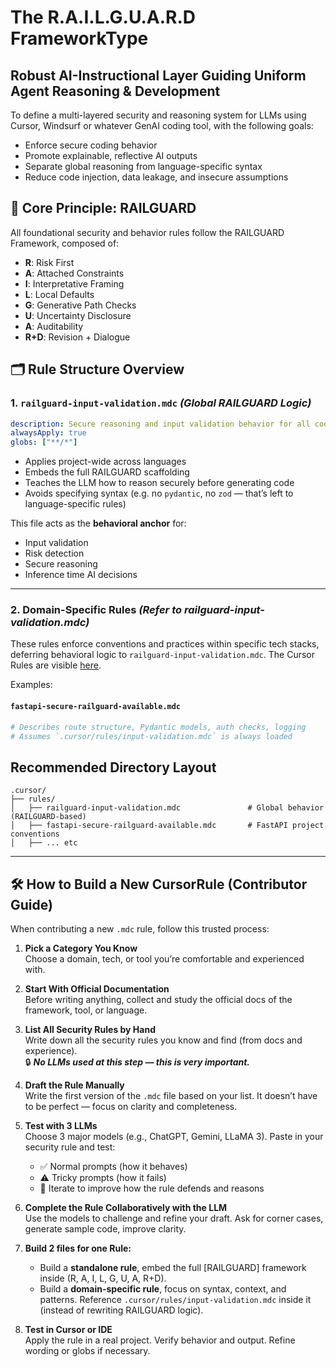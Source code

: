 # The R.A.I.L.G.U.A.R.D FrameworkType
## Robust AI-Instructional Layer Guiding Uniform Agent Reasoning & Development

To define a multi-layered security and reasoning system for LLMs using Cursor, Windsurf or whatever GenAI coding tool, with the following goals:
- Enforce secure coding behavior
- Promote explainable, reflective AI outputs
- Separate global reasoning from language-specific syntax
- Reduce code injection, data leakage, and insecure assumptions

## 🧠 Core Principle: RAILGUARD
All foundational security and behavior rules follow the RAILGUARD Framework, composed of:
- **R**: Risk First
- **A**: Attached Constraints
- **I**: Interpretative Framing
- **L**: Local Defaults
- **G**: Generative Path Checks
- **U**: Uncertainty Disclosure
- **A**: Auditability
- **R+D**: Revision + Dialogue

## 🗂️ Rule Structure Overview

### 1. `railguard-input-validation.mdc` *(Global RAILGUARD Logic)*
```yaml
description: Secure reasoning and input validation behavior for all code
alwaysApply: true
globs: ["**/*"]
```
- Applies project-wide across languages
- Embeds the full RAILGUARD scaffolding
- Teaches the LLM how to reason securely before generating code
- Avoids specifying syntax (e.g. no `pydantic`, no `zod` — that’s left to language-specific rules)

This file acts as the **behavioral anchor** for:
- Input validation
- Risk detection
- Secure reasoning
- Inference time AI decisions

---

### 2. Domain-Specific Rules *(Refer to railguard-input-validation.mdc)*
These rules enforce conventions and practices within specific tech stacks, deferring behavioral logic to `railguard-input-validation.mdc`.
The Cursor Rules are visible [here](https://github.com/brighton-labs/railguard-cursor-coding).

Examples:

#### `fastapi-secure-railguard-available.mdc`
```yaml
# Describes route structure, Pydantic models, auth checks, logging
# Assumes `.cursor/rules/input-validation.mdc` is always loaded
```

## Recommended Directory Layout
```
.cursor/
├── rules/
│   ├── railguard-input-validation.mdc               # Global behavior (RAILGUARD-based)
│   ├── fastapi-secure-railguard-available.mdc       # FastAPI project conventions
│   ├── ... etc
```
---

## 🛠️ How to Build a New CursorRule (Contributor Guide)

When contributing a new `.mdc` rule, follow this trusted process:

1. **Pick a Category You Know**  
   Choose a domain, tech, or tool you’re comfortable and experienced with.

2. **Start With Official Documentation**  
   Before writing anything, collect and study the official docs of the framework, tool, or language.

3. **List All Security Rules by Hand**  
   Write down all the security rules you know and find (from docs and experience).  
   🔒 _**No LLMs used at this step — this is very important.**_

4. **Draft the Rule Manually**  
   Write the first version of the `.mdc` file based on your list. It doesn’t have to be perfect — focus on clarity and completeness.

5. **Test with 3 LLMs**  
   Choose 3 major models (e.g., ChatGPT, Gemini, LLaMA 3). Paste in your security rule and test:
   - ✅ Normal prompts (how it behaves)
   - ⚠️ Tricky prompts (how it fails)
   - 🔁 Iterate to improve how the rule defends and reasons

6. **Complete the Rule Collaboratively with the LLM**  
   Use the models to challenge and refine your draft. Ask for corner cases, generate sample code, improve clarity.

7. **Build 2 files for one Rule:**
   - Build a **standalone rule**, embed the full [RAILGUARD] framework inside (R, A, I, L, G, U, A, R+D).
   - Build a **domain-specific rule**, focus on syntax, context, and patterns. Reference `.cursor/rules/input-validation.mdc` inside it (instead of rewriting RAILGUARD logic).

8. **Test in Cursor or IDE**  
   Apply the rule in a real project. Verify behavior and output. Refine wording or globs if necessary.


